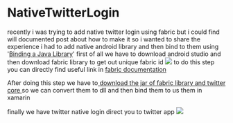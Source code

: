 # NativeTwitterLogin
recently i was trying to add native twitter login using fabric but i could find will documented post about how to make it so i wanted to share the experience i had to add native android library and then bind to them using '[Binding a Java Library](https://developer.xamarin.com/guides/android/advanced_topics/binding-a-java-library/ "Binding a Java Library")'
first of all we have to download android studio and then download fabric library to get out unique fabric id
![](https://us.v-cdn.net/5019960/uploads/editor/1i/63py5ojocwq4.png "")
to do this step you can directly find useful link in [fabric documentation ](https://docs.fabric.io/android/fabric/settings/api-keys.html "fabric documentation ")

After doing this step we have to[ download the jar of fabric library and twitter core ](https://www.nuget.org/packages/Fabric.TwitterCore " download the jar of fabric library and twitter core ")so we can convert them to dll and then bind them to us them in xamarin 

finally we have twitter native login direct you to twitter app
![](https://us.v-cdn.net/5019960/upl~~~~oads/editor/0m/yum5hz2ukc9e.png "")
